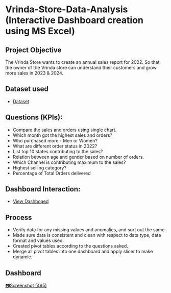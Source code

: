 # Vrinda-Store-Data-Analysis (Interactive Dashboard creation using MS Excel)

## Project Objective
The Vrinda Store wants to create an annual sales report for 2022. So that, the owner of the Vrinda store can understand their customers and grow more sales in 2023 & 2024.

## Dataset used
- <a href="https://github.com/Meenal-Gupta02/Excel-Online-Store-Dashboard/blob/main/Vrinda%20Store%20Data%20Analysis.xlsx">Dataset</a>

## Questions (KPIs):
- Compare the sales and orders using single chart.
- Which month got the highest sales and orders?
- Who purchased more - Men or Women?
- What are different order status in 2022?
- List top 10 states contributing to the sales?
- Relation between age and gender based on number of orders.
- Which Channel is contributing maximum to the sales?
- Highest selling category?
- Percentage of Total Orders delivered

## Dashboard Interaction:
- <a href="https://github.com/Meenal-Gupta02/Excel-Online-Store-Dashboard/blob/main/Online_Store_Dashboard.png">View Dashboaed</a>

## Process
- Verify data for any missing values and anomalies, and sort out the same.
- Made sure data is consistent and clean with respect to data type, data format and values used.
- Created pivot tables according to the questions asked.
- Merge all pivot tables into one dashboard and apply slicer to make dynamic.

## Dashboard
[📷Screenshot (495)](https://github.com/Meenal-Gupta02/Excel-Online-Store-Dashboard/blob/main/Online_Store_Dashboard.png)












